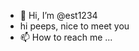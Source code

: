 - 👋 Hi, I’m @est1234
- hi peeps, nice to meet you
- 📫 How to reach me ...

<!---
est1234/est1234 is a ✨ special ✨ repository because its `README.md` (this file) appears on your GitHub profile.
You can click the Preview link to take a look at your changes.
--->
